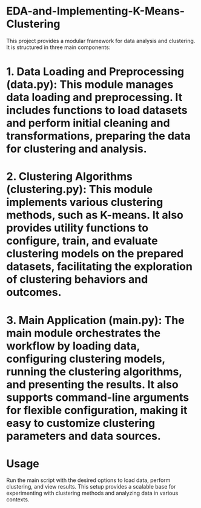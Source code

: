 # EDA-and-Implementing-K-Means-Clustering
This project provides a modular framework for data analysis and clustering. It is structured in three main components:

# 1. Data Loading and Preprocessing (data.py): This module manages data loading and preprocessing. It includes functions to load datasets and perform initial cleaning and transformations, preparing the data for clustering and analysis.
# 2. Clustering Algorithms (clustering.py): This module implements various clustering methods, such as K-means. It also provides utility functions to configure, train, and evaluate clustering models on the prepared datasets, facilitating the exploration of clustering behaviors and outcomes.
# 3. Main Application (main.py): The main module orchestrates the workflow by loading data, configuring clustering models, running the clustering algorithms, and presenting the results. It also supports command-line arguments for flexible configuration, making it easy to customize clustering parameters and data sources.
# Usage
Run the main script with the desired options to load data, perform clustering, and view results. This setup provides a scalable base for experimenting with clustering methods and analyzing data in various contexts.
